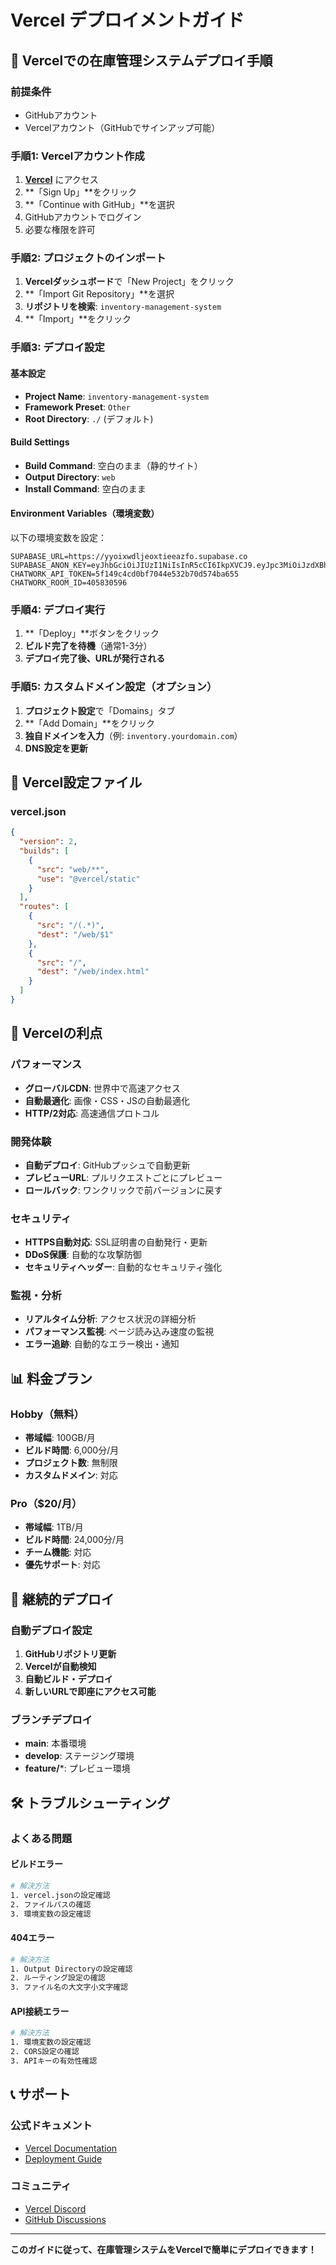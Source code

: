 # Vercel デプロイメントガイド

## 🚀 Vercelでの在庫管理システムデプロイ手順

### **前提条件**
- GitHubアカウント
- Vercelアカウント（GitHubでサインアップ可能）

### **手順1: Vercelアカウント作成**

1. **[Vercel](https://vercel.com/)** にアクセス
2. **「Sign Up」**をクリック
3. **「Continue with GitHub」**を選択
4. GitHubアカウントでログイン
5. 必要な権限を許可

### **手順2: プロジェクトのインポート**

1. **Vercelダッシュボード**で「New Project」をクリック
2. **「Import Git Repository」**を選択
3. **リポジトリを検索**: `inventory-management-system`
4. **「Import」**をクリック

### **手順3: デプロイ設定**

#### **基本設定**
- **Project Name**: `inventory-management-system`
- **Framework Preset**: `Other`
- **Root Directory**: `./` (デフォルト)

#### **Build Settings**
- **Build Command**: 空白のまま（静的サイト）
- **Output Directory**: `web`
- **Install Command**: 空白のまま

#### **Environment Variables（環境変数）**
以下の環境変数を設定：

```env
SUPABASE_URL=https://yyoixwdljeoxtieeazfo.supabase.co
SUPABASE_ANON_KEY=eyJhbGciOiJIUzI1NiIsInR5cCI6IkpXVCJ9.eyJpc3MiOiJzdXBhYmFzZSIsInJlZiI6Inl5b2l4d2RsamVveHRpZWVhemZvIiwicm9sZSI6ImFub24iLCJpYXQiOjE3NTM5MjY3NTQsImV4cCI6MjA2OTUwMjc1NH0.Lp1GLRlXI57odcpNhSl5TB2bOKSSW5Ce66_KuO_7tFs
CHATWORK_API_TOKEN=5f149c4cd0bf7044e532b70d574ba655
CHATWORK_ROOM_ID=405830596
```

### **手順4: デプロイ実行**

1. **「Deploy」**ボタンをクリック
2. **ビルド完了を待機**（通常1-3分）
3. **デプロイ完了後、URLが発行される**

### **手順5: カスタムドメイン設定（オプション）**

1. **プロジェクト設定**で「Domains」タブ
2. **「Add Domain」**をクリック
3. **独自ドメインを入力**（例: `inventory.yourdomain.com`）
4. **DNS設定を更新**

## 🔧 Vercel設定ファイル

### **vercel.json**
```json
{
  "version": 2,
  "builds": [
    {
      "src": "web/**",
      "use": "@vercel/static"
    }
  ],
  "routes": [
    {
      "src": "/(.*)",
      "dest": "/web/$1"
    },
    {
      "src": "/",
      "dest": "/web/index.html"
    }
  ]
}
```

## 🌟 Vercelの利点

### **パフォーマンス**
- **グローバルCDN**: 世界中で高速アクセス
- **自動最適化**: 画像・CSS・JSの自動最適化
- **HTTP/2対応**: 高速通信プロトコル

### **開発体験**
- **自動デプロイ**: GitHubプッシュで自動更新
- **プレビューURL**: プルリクエストごとにプレビュー
- **ロールバック**: ワンクリックで前バージョンに戻す

### **セキュリティ**
- **HTTPS自動対応**: SSL証明書の自動発行・更新
- **DDoS保護**: 自動的な攻撃防御
- **セキュリティヘッダー**: 自動的なセキュリティ強化

### **監視・分析**
- **リアルタイム分析**: アクセス状況の詳細分析
- **パフォーマンス監視**: ページ読み込み速度の監視
- **エラー追跡**: 自動的なエラー検出・通知

## 📊 料金プラン

### **Hobby（無料）**
- **帯域幅**: 100GB/月
- **ビルド時間**: 6,000分/月
- **プロジェクト数**: 無制限
- **カスタムドメイン**: 対応

### **Pro（$20/月）**
- **帯域幅**: 1TB/月
- **ビルド時間**: 24,000分/月
- **チーム機能**: 対応
- **優先サポート**: 対応

## 🔄 継続的デプロイ

### **自動デプロイ設定**
1. **GitHubリポジトリ更新**
2. **Vercelが自動検知**
3. **自動ビルド・デプロイ**
4. **新しいURLで即座にアクセス可能**

### **ブランチデプロイ**
- **main**: 本番環境
- **develop**: ステージング環境
- **feature/***: プレビュー環境

## 🛠️ トラブルシューティング

### **よくある問題**

#### **ビルドエラー**
```bash
# 解決方法
1. vercel.jsonの設定確認
2. ファイルパスの確認
3. 環境変数の設定確認
```

#### **404エラー**
```bash
# 解決方法
1. Output Directoryの設定確認
2. ルーティング設定の確認
3. ファイル名の大文字小文字確認
```

#### **API接続エラー**
```bash
# 解決方法
1. 環境変数の設定確認
2. CORS設定の確認
3. APIキーの有効性確認
```

## 📞 サポート

### **公式ドキュメント**
- [Vercel Documentation](https://vercel.com/docs)
- [Deployment Guide](https://vercel.com/docs/concepts/deployments/overview)

### **コミュニティ**
- [Vercel Discord](https://vercel.com/discord)
- [GitHub Discussions](https://github.com/vercel/vercel/discussions)

---

**このガイドに従って、在庫管理システムをVercelで簡単にデプロイできます！**

